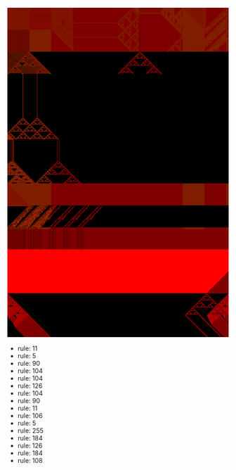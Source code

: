 ![photo](./output.png) 
 * rule: 11
* rule: 5
* rule: 90
* rule: 104
* rule: 104
* rule: 126
* rule: 104
* rule: 90
* rule: 11
* rule: 106
* rule: 5
* rule: 255
* rule: 184
* rule: 126
* rule: 184
* rule: 108
